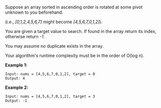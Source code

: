 Suppose an array sorted in ascending order is rotated at some pivot unknown to you beforehand.

(i.e., *[0,1,2,4,5,6,7]* might become *[4,5,6,7,0,1,2]*).

You are given a target value to search. If found in the array return its index, otherwise return *-1*.

You may assume no duplicate exists in the array.

Your algorithm's runtime complexity must be in the order of O(log n).

**Example 1:**
```
Input: nums = [4,5,6,7,0,1,2], target = 0
Output: 4
```
**Example 2:**
```
Input: nums = [4,5,6,7,0,1,2], target = 3
Output: -1
```
